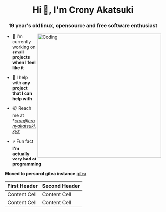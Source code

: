 <h1 align="center">Hi 👋, I'm Crony Akatsuki</h1>
<h3 align="center">19 year's old linux, opensource and free software enthusiast</h3>

<img align="right" alt="Coding" width="400" src="https://cdn.dribbble.com/users/1162077/screenshots/3848914/programmer.gif">

- 🔭 I’m currently working on **small projects when I feel like it**

- 🤝 I help with **any project that I can help with**

- 📫 Reach me at **cron@cronyakatsuki.xyz*

- ⚡ Fun fact **I'm actually very bad at programming**


**Moved to personal gitea instance** [gitea](https://code.cronyakatsuki.xyz)


| First Header  | Second Header |
| ------------- | ------------- |
| Content Cell  | Content Cell  |
| Content Cell  | Content Cell  |
